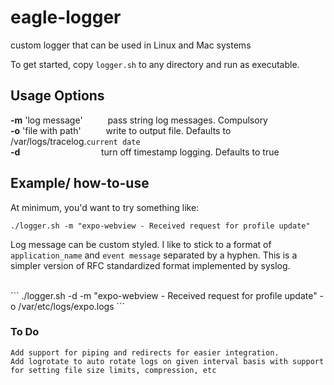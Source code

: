 # eagle-logger
custom logger that can be used in Linux and Mac systems

To get started, copy ```logger.sh``` to any directory and run as executable.

## Usage Options
**-m** 'log message' &emsp; &emsp; pass string log messages. Compulsory<br />
**-o** 'file with path' &emsp; &emsp; write to output file. Defaults to /var/logs/tracelog.```current date``` <br />
**-d** 			  &emsp; &emsp; &emsp;  &emsp; &emsp;  &emsp;  &emsp; turn off timestamp logging. Defaults to true<br />

## Example/ how-to-use
At minimum, you'd want to try something like:
```
./logger.sh -m "expo-webview - Received request for profile update"
```
Log message can be custom styled. I like to stick to a format of ```application_name``` and ```event message``` separated by a hyphen. This is a simpler version of RFC standardized format implemented by syslog.

<br />
```
./logger.sh -d -m "expo-webview - Received request for profile update" -o /var/etc/logs/expo.logs
```

### To Do
```
Add support for piping and redirects for easier integration.
Add logrotate to auto rotate logs on given interval basis with support for setting file size limits, compression, etc
```
